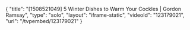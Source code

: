{
    "title": "[1508521049] 5 Winter Dishes to Warm Your Cockles | Gordon Ramsay",
    "type": "solo",
    "layout": "iframe-static",
    "videoId": "123179021",
    "url": "\/tvpembed\/123179021"
}